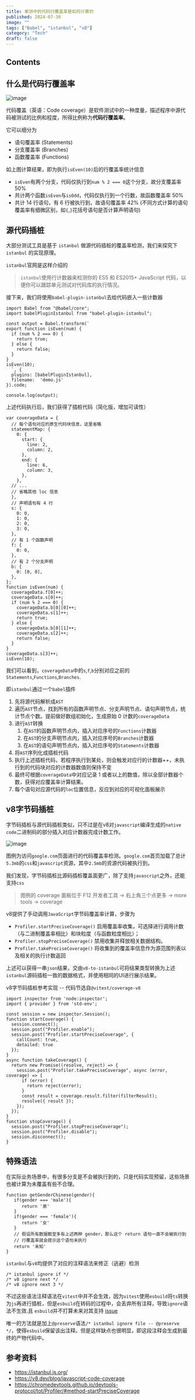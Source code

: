 ```yaml
---
title: 单测中的代码行覆盖率是如何计算的
published: 2024-07-30
image: ""
tags: ["Babel", "istanbul", "v8"]
category: "Tech"
draft: false
---
```


## Contents

## 什么是代码行覆盖率

![image](./coverage_example.png)

代码覆盖（英语：Code coverage）是软件测试中的一种度量，描述程序中源代码被测试的比例和程度，所得比例称为**代码行覆盖率**。

它可以细分为

- 语句覆盖率 (Statements)
- 分支覆盖率 (Branches)
- 函数覆盖率 (Functions)

如上图计算结果，即为执行`isEven(10)`后的行覆盖率统计信息
- `isEven`有两个分支，代码仅执行到`num % 2 === 0`这个分支，故分支覆盖率 50%
- 共计两个函数`isEven`与`isOdd`，代码仅执行到一个行数，故函数覆盖率 50%
- 共计 14 行语句，有 6 行被执行到，故语句覆盖率 42% (不同方式计算的语句覆盖率有细微区别，如`{`,`}`花括号语句是否计算声明语句)


## 源代码插桩

大部分测试工具是基于 `istanbul` 做源代码插桩的覆盖率检测，我们来探究下 `istanbul` 的实现原理。

`istanbul`官网是这样介绍的

> `istanbul`使用行计数器来检测你的 ES5 和 ES2015+ JavaScript 代码，以便你可以跟踪单元测试对代码库的执行情况。

接下来，我们将使用`babel-plugin-istanbul`去给代码嵌入一些计数器

```
import Babel from "@babel/core";
import babelPluginIstanbul from "babel-plugin-istanbul";

const output = Babel.transform(`
export function isEven(num) {
  if (num % 2 === 0) {
    return true;
  } else {
    return false;
  }
}
isEven(10);
  `, {
  plugins: [babelPluginIstanbul],
  filename:  'demo.js'
}).code;

console.log(output);
```

上述代码执行后，我们获得了插桩代码（简化版，增加可读性）
```
var coverageData = {
  // 每个语句对应的原生代码块信息，这里省略
  statementMap: {
    0: {
      start: {
        line: 2,
        column: 2,
      },
      end: {
        line: 6,
        column: 3,
      },
    },
  // ...
  // 省略其他 loc 信息
  },
  // 声明语句有 4 行
  s: {
    0: 0,
    1: 0,
    2: 0,
    3: 0,
  },
  // 有 1 个函数声明
  f: {
    0: 0,
  },
  // 有 2 个分支声明
  b: {
    0: [0, 0],
  },
};
function isEven(num) {
  coverageData.f[0]++;
  coverageData.s[0]++;
  if (num % 2 === 0) {
    coverageData.b[0][0]++;
    coverageData.s[1]++;
    return true;
  } else {
    coverageData.b[0][1]++;
    coverageData.s[2]++;
    return false;
  }
}
coverageData.s[3]++;
isEven(10);
```

我们可以看到，`coverageData`中的`s`,`f`,`b`分别对应之前的`Statements`,`Functions`,`Branches`.

即`istanbul`通过一个`babel`插件

1. 先将源代码解析成`AST`
2. 遍历`AST`节点，找到所有的函数声明节点、分支声明节点、语句声明节点，统计节点个数。提前做好数组初始化，生成原始 0 计数的`coverageData`
3. 进行`AST`转换
    1.  在`AST`的函数声明节点内，插入对应序号的`Functions`计数器
    2.  在`AST`的分支声明节点内，插入对应序号的`Branches`计数器
    3.  在`AST`的语句声明节点内，插入对应序号的`Statements`计数器
4. 将`AST`序列化成插桩代码
5. 执行上述插桩代码，若程序执行到某处，则会触发对应行的计数器++，未执行到的代码块对应的计数器数值则保持不变
6. 最终可根据`coverageData`中对应记录 1 或者以上的数值，除以全部计数器个数，获得对应覆盖率计算结果。
7. 每个语句对应源代码的`loc`位置信息，反应到对应的可视化面板展示

## v8字节码插桩

字节码插桩与源代码插桩类似，只不过是在v8对`javascript`编译生成的`native code`二进制码的部分插入对应计数器完成计数工作。

![image](./native_coverage.png)

图例为访问`google.com`页面进行的代码覆盖率检测。`google.com`首页加载了总计`5.3mb`的`css`和`javascript`资源，其中`2.5mb`的资源代码被执行到。

我们发现，字节码插桩比源码插桩覆盖面更广，除了支持`javascript`之外，还能支持`css`

> 图例的 coverage 面板位于 F12 开发者工具 -> 右上角三个点更多 -> more tools -> coverage

v8提供了手动调用`JavaScript`字节码覆盖率计算，步骤为

- `Profiler.startPreciseCoverage()` 启用覆盖率收集，可选择进行调用计数（与二进制覆盖率相比）和块粒度（与函数粒度相比）；
- `Profiler.stopPreciseCoverage()` 禁用收集并释放相关数据结构。
- `Profiler.takePreciseCoverage()` 将收集到的覆盖率信息作为源范围列表以及相关的执行计数返回

上述可以获得一串`json`结果，交由`v8-to-istanbul`可将结果类型转换为上述`istanbul`源码插桩一致的数据格式，并使用相同的UI进行展示结果。


v8字节码插桩参考实现 -- 代码节选自`@vitest/coverage-v8`
```
import inspector from 'node:inspector';
import { provider } from 'std-env';

const session = new inspector.Session();
function startCoverage() {
  session.connect();
  session.post("Profiler.enable");
  session.post("Profiler.startPreciseCoverage", {
    callCount: true,
    detailed: true
  });
}
async function takeCoverage() {
  return new Promise((resolve, reject) => {
    session.post("Profiler.takePreciseCoverage", async (error, coverage) => {
      if (error) {
        return reject(error);
      }
      const result = coverage.result.filter(filterResult);
      resolve({ result });
    });
  });
}
function stopCoverage() {
  session.post("Profiler.stopPreciseCoverage");
  session.post("Profiler.disable");
  session.disconnect();
}
```

## 特殊语法

在实际业务场景中，有很多分支是不会被执行到的，只是代码实现预留，这些场景也被计算为未覆盖有些不合理。
```
function getGenderChinese(gender){
   if(gender === 'male'){
      return '男'
   }
   if(gender === 'female'){
      return '女'
   }
   // 假设所有数据都至多有上述两种 gender，那么这个 return 语句一直不会被执行到
   // 行覆盖率就会提示这个语句未执行
   return '未知'
}
```

`istanbul`与`v8`均提供了对应的注释语法来修正（逃避）检测
```
/* istanbul ignore if */
/* v8 ignore next */
/* v8 ignore next 3 */
```
不过这些语法注释语法在`vitest`中并不会生效，因为`vitest`使用`esbuild`将`ts`转换为`js`再进行插桩，但是`esbuild`在转码的过程中，会丢弃所有注释，导致`ignore`语法不生效.且 `esbuild`并不打算未来对其支持 [issue](https://github.com/evanw/esbuild/issues/516) 

唯一的方法就是加上`@preserve`语法`/* istanbul ignore file -- @preserve */`，使得`esbuild`保留该出注释。但是这样缺点也很明显，即这段注释会生成到最终的产物代码中。

## 参考资料

- https://istanbul.js.org/
- https://v8.dev/blog/javascript-code-coverage
- https://chromedevtools.github.io/devtools-protocol/tot/Profiler/#method-startPreciseCoverage